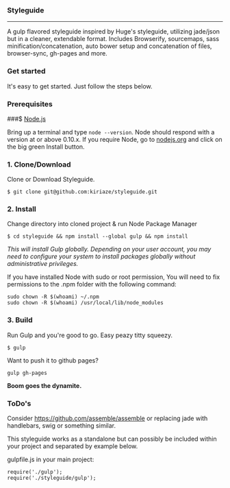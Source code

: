 ### Styleguide
---

A gulp flavored styleguide inspired by Huge's styleguide, utilizing jade/json but in a cleaner, extendable format.
Includes Browserify, sourcemaps, sass minification/concatenation, auto bower setup and concatenation of files, browser-sync, gh-pages and more.

### Get started
It's easy to get started. Just follow the steps below.

### Prerequisites

###$ [Node.js](https://nodejs.org)

Bring up a terminal and type `node --version`.
Node should respond with a version at or above 0.10.x.
If you require Node, go to [nodejs.org](https://nodejs.org) and click on the big green Install button.

### 1. Clone/Download

Clone or Download Styleguide.

	$ git clone git@github.com:kiriaze/styleguide.git


### 2. Install

Change directory into cloned project & run Node Package Manager

	$ cd styleguide && npm install --global gulp && npm install

*This will install Gulp globally. Depending on your user account, you may need to configure your system to install packages globally without administrative privileges.*

If you have installed Node with sudo or root permission, You will need to fix permissions to the .npm folder with the following command:

	sudo chown -R $(whoami) ~/.npm
	sudo chown -R $(whoami) /usr/local/lib/node_modules

### 3. Build

Run Gulp and you're good to go. Easy peazy titty squeezy.

	$ gulp

Want to push it to github pages?

	gulp gh-pages

**Boom goes the dynamite.**

### ToDo's
Consider https://github.com/assemble/assemble or replacing jade with handlebars, swig or something similar.

This styleguide works as a standalone but can possibly be included within your project and separated by example below.

gulpfile.js in your main project:

	require('./gulp');
	require('./styleguide/gulp');
